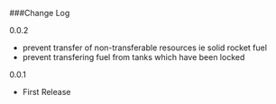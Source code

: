 ###Change Log

0.0.2
- prevent transfer of non-transferable resources ie solid rocket fuel
- prevent transfering fuel from tanks which have been locked

0.0.1    
- First Release
